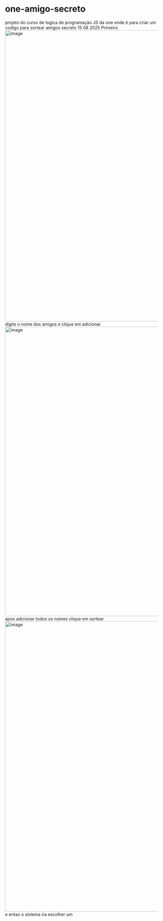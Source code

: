 # one-amigo-secreto
projeto do curso de logica de programação JS da one onde é para criar um codigo para sortear amigos secreto 15 08 2025
Primeiro <img width="1871" height="957" alt="image" src="https://github.com/user-attachments/assets/1927e494-10b8-4cf7-8778-960de6e4e4fd" />
digite o nome dos amigos e clique em adicionar
<img width="1860" height="951" alt="image" src="https://github.com/user-attachments/assets/3462e92f-b547-4b7e-b460-c51b906f12d7" />
apos adicionar todos os nomes clique em sortear
<img width="1866" height="954" alt="image" src="https://github.com/user-attachments/assets/ecf5da2e-e5a1-4320-b962-6953240370b1" />
e entao o sistema ira escolher um



